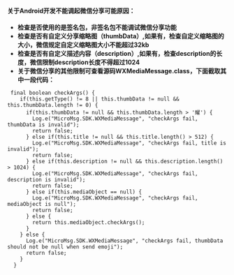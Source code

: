 #### 关于Android开发不能调起微信分享可能原因：
- **检查是否使用的是签名包，非签名包不能调试微信分享功能**
- **检查是否有自定义分享缩略图（thumbData）,如果有，检查自定义缩略图的大小，微信规定自定义缩略图大小不能超过32kb**
- **检查是否有自定义描述内容（description）,如果有，检查description的长度，微信限制description长度不得超过1024**
- **关于微信分享的其他限制可查看源码WXMediaMessage.class，下面截取其中一段代码：**
```
 final boolean checkArgs() {
    if(this.getType() != 8 || this.thumbData != null && this.thumbData.length != 0) {
      if(this.thumbData != null && this.thumbData.length > '耀') {
        Log.e("MicroMsg.SDK.WXMediaMessage", "checkArgs fail, thumbData is invalid");
        return false;
      } else if(this.title != null && this.title.length() > 512) {
        Log.e("MicroMsg.SDK.WXMediaMessage", "checkArgs fail, title is invalid");
        return false;
      } else if(this.description != null && this.description.length() > 1024) {
        Log.e("MicroMsg.SDK.WXMediaMessage", "checkArgs fail, description is invalid");
        return false;
      } else if(this.mediaObject == null) {
        Log.e("MicroMsg.SDK.WXMediaMessage", "checkArgs fail, mediaObject is null");
        return false;
      } else {
        return this.mediaObject.checkArgs();
      }
    } else {
      Log.e("MicroMsg.SDK.WXMediaMessage", "checkArgs fail, thumbData should not be null when send emoji");
      return false;
    }
  }
```